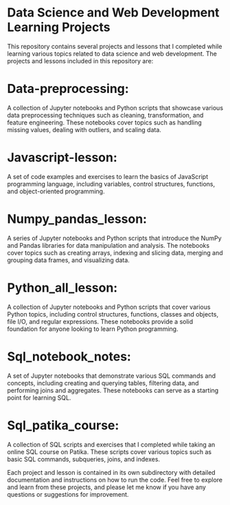 # Data Science and Web Development Learning Projects
This repository contains several projects and lessons that I completed while learning various topics related to data science and web development. The projects and lessons included in this repository are:

# Data-preprocessing: 
A collection of Jupyter notebooks and Python scripts that showcase various data preprocessing techniques such as cleaning, transformation, and feature engineering. These notebooks cover topics such as handling missing values, dealing with outliers, and scaling data.
# Javascript-lesson: 
A set of code examples and exercises to learn the basics of JavaScript programming language, including variables, control structures, functions, and object-oriented programming.
# Numpy_pandas_lesson: 
A series of Jupyter notebooks and Python scripts that introduce the NumPy and Pandas libraries for data manipulation and analysis. The notebooks cover topics such as creating arrays, indexing and slicing data, merging and grouping data frames, and visualizing data.
# Python_all_lesson: 
A collection of Jupyter notebooks and Python scripts that cover various Python topics, including control structures, functions, classes and objects, file I/O, and regular expressions. These notebooks provide a solid foundation for anyone looking to learn Python programming.
# Sql_notebook_notes: 
A set of Jupyter notebooks that demonstrate various SQL commands and concepts, including creating and querying tables, filtering data, and performing joins and aggregates. These notebooks can serve as a starting point for learning SQL.
# Sql_patika_course: 
A collection of SQL scripts and exercises that I completed while taking an online SQL course on Patika. These scripts cover various topics such as basic SQL commands, subqueries, joins, and indexes.

Each project and lesson is contained in its own subdirectory with detailed documentation and instructions on how to run the code. Feel free to explore and learn from these projects, and please let me know if you have any questions or suggestions for improvement.